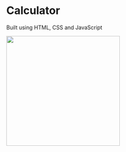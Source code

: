 # Calculator 

Built using HTML, CSS and JavaScript

<img src="https://github.com/Shchuda/Calculator/assets/137898720/2984faf7-61a3-4b6a-af36-653e8051f6c2" width="298" height="289" />

